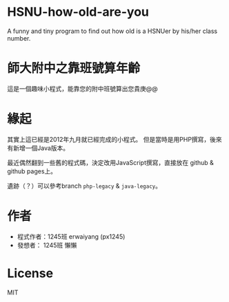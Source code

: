 # HSNU-how-old-are-you
A funny and tiny program to find out how old is a HSNUer by his/her class number.

# 師大附中之靠班號算年齡
這是一個趣味小程式，能靠您的附中班號算出您貴庚@@

# 緣起
其實上這已經是2012年九月就已經完成的小程式。
但是當時是用PHP撰寫，後來有新增一個Java版本。

最近偶然翻到一些舊的程式碼，決定改用JavaScript撰寫，直接放在 github & github pages上。

遺跡（？）可以參考branch `php-legacy` & `java-legacy`。

# 作者
- 程式作者：1245班 erwaiyang (px1245)
- 發想者： 1245班 懶懶

# License
MIT
